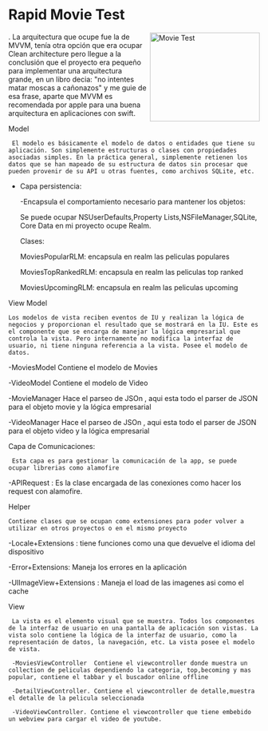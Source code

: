 # Rapid Movie Test 

<img src="https://pixel.nymag.com/imgs/fashion/daily/2018/11/02/2-empty-movie-theatre.w700.h467.2x.jpg" align="right"
     title="Movie Test" width="220" height="178">

.
La arquitectura que ocupe fue la de MVVM, tenía otra opción que era ocupar Clean architecture pero llegue a la conclusión que el proyecto era pequeño para implementar una arquitectura grande, en un libro decia: "no intentes matar moscas a cañonazos" y me guie de esa frase, aparte que MVVM es recomendada por apple para una buena arquitectura en aplicaciones con swift. 

Model

     El modelo es básicamente el modelo de datos o entidades que tiene su aplicación. Son simplemente estructuras o clases con propiedades asociadas simples. En la práctica general, simplemente retienen los datos que se han mapeado de su estructura de datos sin procesar que pueden provenir de su API u otras fuentes, como archivos SQLite, etc.
     
* Capa persistencia: 
    
    -Encapsula el comportamiento necesario para mantener los objetos: 
    
    Se puede ocupar NSUserDefaults,Property Lists,NSFileManager,SQLite, Core Data en mi proyecto ocupe Realm.
    
    Clases:
    
    MoviesPopularRLM: encapsula en realm las peliculas populares
    
    MoviesTopRankedRLM: encapsula en realm las peliculas top ranked
    
    MoviesUpcomingRLM: encapsula en realm las peliculas upcoming
   
 View Model 
 
    Los modelos de vista reciben eventos de IU y realizan la lógica de negocios y proporcionan el resultado que se mostrará en la IU. Este es el componente que se encarga de manejar la lógica empresarial que controla la vista. Pero internamente no modifica la interfaz de usuario, ni tiene ninguna referencia a la vista. Posee el modelo de datos.
    
   
   -MoviesModel Contiene el modelo de Movies
   
   -VideoModel  Contiene el modelo de Video 
    
   -MovieManager Hace el parseo de JSOn , aqui esta todo el parser de JSON para el objeto movie y la lógica empresarial
    
   -VideoManager Hace el parseo de JSOn , aqui esta todo el parser de JSON para el objeto video y la lógica empresarial
    
 Capa de Comunicaciones: 
 
     Esta capa es para gestionar la comunicación de la app, se puede ocupar librerias como alamofire
 
   -APIRequest : Es la clase encargada de las conexiones como hacer los request con alamofire. 
 
 Helper 
 
    Contiene clases que se ocupan como extensiones para poder volver a utilizar en otros proyectos o en el mismo proyecto
    
   -Locale+Extensions : tiene funciones como una que devuelve el idioma del dispositivo 
   
   -Error+Extensions: Maneja los errores en la aplicación 
   
   -UIImageView+Extensions : Maneja el load de las imagenes asi como el cache 
   
 View
 
     La vista es el elemento visual que se muestra. Todos los componentes de la interfaz de usuario en una pantalla de aplicación son vistas. La vista solo contiene la lógica de la interfaz de usuario, como la representación de datos, la navegación, etc. La vista posee el modelo de vista.
     
     -MoviesViewController  Contiene el viewcontroller donde muestra un collection de peliculas dependiendo la categoria, top,becoming y mas popular, contiene el tabbar y el buscador online offline
     
     -DetailViewController. Contiene el viewcontroller de detalle,muestra el detalle de la pelicula seleccionada 
     
     -VideoViewController. Contiene el viewcontroller que tiene embebido un webview para cargar el video de youtube.
     
     
     


 
   
   
 
 
 

  
     
 
